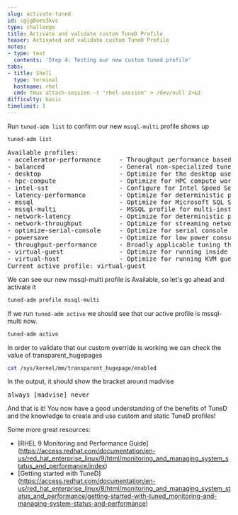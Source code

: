 ```yaml
---
slug: activate-tuned
id: cgjg8oes3kvs
type: challenge
title: Activate and validate custom TuneD Profile
teaser: Activated and validate custom TuneD Profile
notes:
- type: text
  contents: 'Step 4: Testing our new custom tuned profile'
tabs:
- title: Shell
  type: terminal
  hostname: rhel
  cmd: tmux attach-session -t "rhel-session" > /dev/null 2>&1
difficulty: basic
timelimit: 1
---
```


Run `tuned-adm list` to confirm our new `mssql-multi` profile shows up


```bash
tuned-adm list
```
<pre>
Available profiles:
- accelerator-performance     - Throughput performance based tuning with disabled higher latency STOP states
- balanced                    - General non-specialized tuned profile
- desktop                     - Optimize for the desktop use-case
- hpc-compute                 - Optimize for HPC compute workloads
- intel-sst                   - Configure for Intel Speed Select Base Frequency
- latency-performance         - Optimize for deterministic performance at the cost of increased power consumption
- mssql                       - Optimize for Microsoft SQL Server
- mssql-multi                 - MSSQL profile for multi-instance
- network-latency             - Optimize for deterministic performance at the cost of increased power consumption, focused on low latency network performance
- network-throughput          - Optimize for streaming network throughput, generally only necessary on older CPUs or 40G+ networks
- optimize-serial-console     - Optimize for serial console use.
- powersave                   - Optimize for low power consumption
- throughput-performance      - Broadly applicable tuning that provides excellent performance across a variety of common server workloads
- virtual-guest               - Optimize for running inside a virtual guest
- virtual-host                - Optimize for running KVM guests
Current active profile: virtual-guest
</pre>

We can see our new mssql-multi profile is Available, so let's go ahead and activate it

```bash
tuned-adm profile mssql-multi
```

If we run `tuned-adm active` we should see that our active profile is mssql-multi now.

```bash
tuned-adm active
```

In order to validate that our custom override is working we can check the value of transparent_hugepages

```bash
cat /sys/kernel/mm/transparent_hugepage/enabled
```

In the output, it should show the bracket around madvise

<pre>
always [madvise] never
</pre>

And that is it!  You now have a good understanding of the benefits of TuneD and the knowledge to create and use custom and static TuneD profiles!

Some more great resources:
- [RHEL 9 Monitoring and Performance Guide] (https://access.redhat.com/documentation/en-us/red_hat_enterprise_linux/9/html/monitoring_and_managing_system_status_and_performance/index)
- [Getting started with TuneD] (https://access.redhat.com/documentation/en-us/red_hat_enterprise_linux/8/html/monitoring_and_managing_system_status_and_performance/getting-started-with-tuned_monitoring-and-managing-system-status-and-performance)
